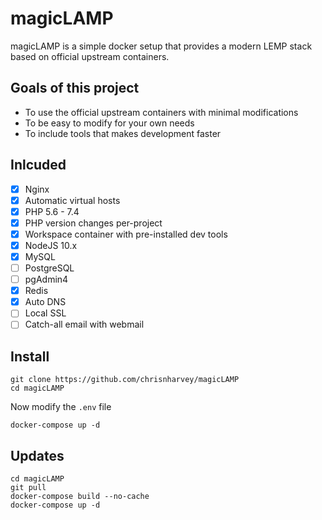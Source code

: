 # magicLAMP

magicLAMP is a simple docker setup that provides a modern LEMP stack based on official upstream containers.

## Goals of this project

- To use the official upstream containers with minimal modifications
- To be easy to modify for your own needs
- To include tools that makes development faster

## Inlcuded

- [x] Nginx
- [x] Automatic virtual hosts
- [x] PHP 5.6 - 7.4
- [x] PHP version changes per-project
- [x] Workspace container with pre-installed dev tools
- [x] NodeJS 10.x
- [x] MySQL
- [ ] PostgreSQL
- [ ] pgAdmin4
- [x] Redis
- [x] Auto DNS
- [ ] Local SSL
- [ ] Catch-all email with webmail

## Install

```
git clone https://github.com/chrisnharvey/magicLAMP
cd magicLAMP
```

Now modify the ```.env``` file

```
docker-compose up -d
```

## Updates

```
cd magicLAMP
git pull
docker-compose build --no-cache
docker-compose up -d
```
